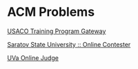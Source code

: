 ACM Problems
============
[USACO Training Program Gateway](http://cerberus.delos.com:790)

[Saratov State University :: Online Contester](http://acm.sgu.ru)

[UVa Online Judge](http://uva.onlinejudge.org)
